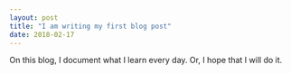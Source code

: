 ```yaml
---
layout: post
title: "I am writing my first blog post"
date: 2018-02-17
---
```


On this blog, I document what I learn every day. Or, I hope that I will do it.
